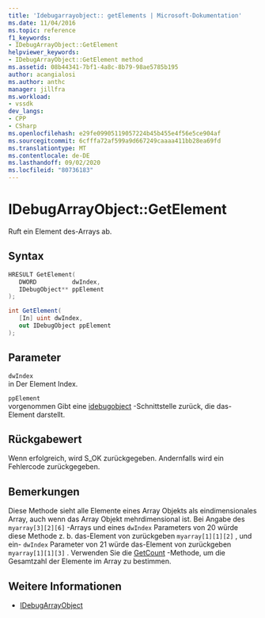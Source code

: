 ```yaml
---
title: 'Idebugarrayobject:: getElements | Microsoft-Dokumentation'
ms.date: 11/04/2016
ms.topic: reference
f1_keywords:
- IDebugArrayObject::GetElement
helpviewer_keywords:
- IDebugArrayObject::GetElement method
ms.assetid: 08b44341-7bf1-4a8c-8b79-98ae5785b195
author: acangialosi
ms.author: anthc
manager: jillfra
ms.workload:
- vssdk
dev_langs:
- CPP
- CSharp
ms.openlocfilehash: e29fe09905119057224b45b455e4f56e5ce904af
ms.sourcegitcommit: 6cfffa72af599a9d667249caaaa411bb28ea69fd
ms.translationtype: MT
ms.contentlocale: de-DE
ms.lasthandoff: 09/02/2020
ms.locfileid: "80736183"
---
```

# <a name="idebugarrayobjectgetelement"></a>IDebugArrayObject::GetElement
Ruft ein Element des-Arrays ab.

## <a name="syntax"></a>Syntax

```cpp
HRESULT GetElement( 
   DWORD          dwIndex,
   IDebugObject** ppElement
);
```

```csharp
int GetElement(
   [In] uint dwIndex,
   out IDebugObject ppElement
);
```

## <a name="parameters"></a>Parameter
`dwIndex`\
in Der Element Index.

`ppElement`\
vorgenommen Gibt eine [idebugobject](../../../extensibility/debugger/reference/idebugobject.md) -Schnittstelle zurück, die das-Element darstellt.

## <a name="return-value"></a>Rückgabewert
 Wenn erfolgreich, wird S_OK zurückgegeben. Andernfalls wird ein Fehlercode zurückgegeben.

## <a name="remarks"></a>Bemerkungen
 Diese Methode sieht alle Elemente eines Array Objekts als eindimensionales Array, auch wenn das Array Objekt mehrdimensional ist. Bei Angabe des `myarray[3][2][6]` -Arrays und eines `dwIndex` Parameters von 20 würde diese Methode z. b. das-Element von zurückgeben `myarray[1][1][2]` , und ein- `dwIndex` Parameter von 21 würde das-Element von zurückgeben `myarray[1][1][3]` . Verwenden Sie die [GetCount](../../../extensibility/debugger/reference/idebugarrayobject-getcount.md) -Methode, um die Gesamtzahl der Elemente im Array zu bestimmen.

## <a name="see-also"></a>Weitere Informationen
- [IDebugArrayObject](../../../extensibility/debugger/reference/idebugarrayobject.md)

